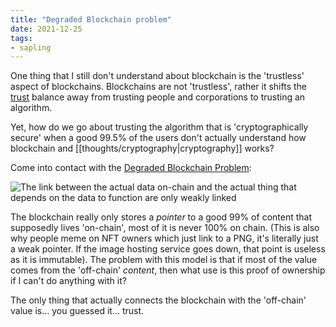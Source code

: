 ```yaml
---
title: "Degraded Blockchain problem"
date: 2021-12-25
tags:
- sapling
---
```


One thing that I still don't understand about blockchain is the 'trustless' aspect of blockchains. Blockchains are not 'trustless', rather it shifts the [trust](thoughts/trust.md) balance away from trusting people and corporations to trusting an algorithm. 

Yet, how do we go about trusting the algorithm that is 'cryptographically secure' when a good 99.5% of the users don't actually understand how blockchain and [[thoughts/cryptography|cryptography]] works? 

Come into contact with the [Degraded Blockchain Problem](https://www.fortressofdoors.com/the-degraded-blockchain-problem/):

![The link between the actual data on-chain and the actual thing that depends on the data to function are only *weakly* linked](/thoughts/images/degraded-blockchain.png)

The blockchain really only stores a *pointer* to a good 99% of content that supposedly lives 'on-chain', most of it is never 100% on chain. (This is also why people meme on NFT owners which just link to a PNG, it's literally just a weak pointer. If the image hosting service goes down, that point is useless as it is immutable). The problem with this model is that if most of the value comes from the 'off-chain' *content*, then what use is this proof of ownership if I can't do anything with it?

The only thing that actually connects the blockchain with the 'off-chain' value is... you guessed it... trust.
